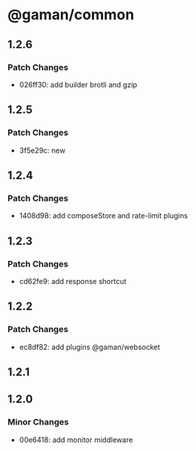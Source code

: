 # @gaman/common

## 1.2.6

### Patch Changes

- 026ff30: add builder brotli and gzip

## 1.2.5

### Patch Changes

- 3f5e29c: new

## 1.2.4

### Patch Changes

- 1408d98: add composeStore and rate-limit plugins

## 1.2.3

### Patch Changes

- cd62fe9: add response shortcut

## 1.2.2

### Patch Changes

- ec8df82: add plugins @gaman/websocket

## 1.2.1

## 1.2.0

### Minor Changes

- 00e6418: add monitor middleware

